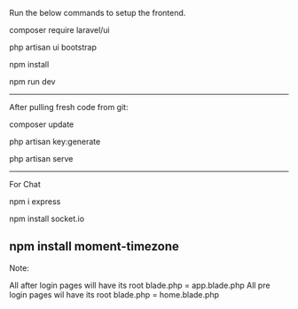 Run the below commands to setup the frontend.

composer require laravel/ui

php artisan ui bootstrap

npm install

npm run dev

--------------------------------------------------------------
After pulling fresh code from git:

composer update

php artisan key:generate

php artisan serve


--------------------------------------------------------------
For Chat 

npm i express

npm install socket.io

npm install moment-timezone
--------------------------------------------------------------
Note:

All after login pages will have its root blade.php = app.blade.php
All pre login pages wil have its root blade.php = home.blade.php
